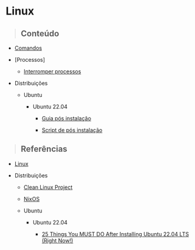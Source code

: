 # Linux

> ## **Conteúdo**

- [Comandos](/linux/comandos.md)

- [Processos]

  - [Interromper processos](/linux/kill-process.md)

- Distribuições

  - Ubuntu

    - Ubuntu 22.04

      - [Guia pós instalação](/linux/distributions/ubuntu/ubuntu-22-04/after-instalation-guide.md)
      
      - [Script de pós instalação](/linux/distributions/ubuntu/ubuntu-22-04/setup.sh)

> ## **Referências**

- [Linux](/linux/references.md)

- Distribuições

  - [Clean Linux Project](/linux/distributions/clear-linux-project/references.md)

  - [NixOS](/linux/distributions/NixOS/references.md)

  - Ubuntu

    - Ubuntu 22.04

      - [25 Things You MUST DO After Installing Ubuntu 22.04 LTS (Right Now!)](https://youtu.be/lLWiv-pbwvA)
